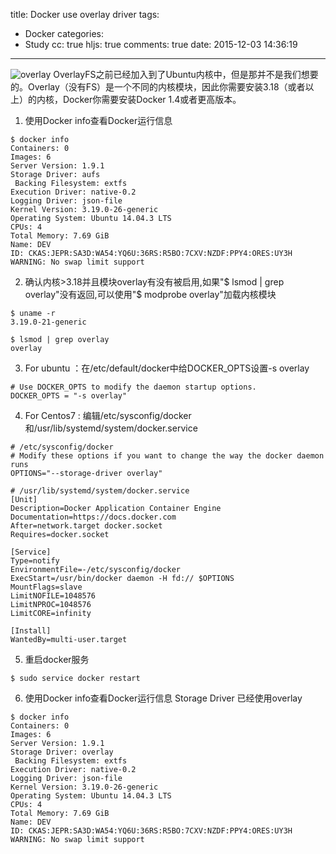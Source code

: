 title: Docker use overlay driver
tags:
  - Docker
categories:
  - Study
cc: true
hljs: true
comments: true
date: 2015-12-03 14:36:19
---
![overlay](http://docs.daocloud.io/images/c/0/3/5/1/c03512523e75f366ecf8f40442cbd8b46b227d28-3.png)
OverlayFS之前已经加入到了Ubuntu内核中，但是那并不是我们想要的。Overlay（没有FS）是一个不同的内核模块，因此你需要安装3.18（或者以上）的内核，Docker你需要安装Docker 1.4或者更高版本。
1. 使用Docker info查看Docker运行信息

```
$ docker info
Containers: 0
Images: 6
Server Version: 1.9.1
Storage Driver: aufs
 Backing Filesystem: extfs
Execution Driver: native-0.2
Logging Driver: json-file
Kernel Version: 3.19.0-26-generic
Operating System: Ubuntu 14.04.3 LTS
CPUs: 4
Total Memory: 7.69 GiB
Name: DEV
ID: CKAS:JEPR:SA3D:WA54:YQ6U:36RS:R5BO:7CXV:NZDF:PPY4:ORES:UY3H
WARNING: No swap limit support
```
2. 确认内核>3.18并且模块overlay有没有被启用,如果"$ lsmod | grep overlay"没有返回,可以使用"$ modprobe overlay"加载内核模块 
```
$ uname -r
3.19.0-21-generic

$ lsmod | grep overlay
overlay
```
3. For ubuntu ：在/etc/default/docker中给DOCKER_OPTS设置-s overlay
```
# Use DOCKER_OPTS to modify the daemon startup options.
DOCKER_OPTS = "-s overlay"
```

4. For Centos7 : 编辑/etc/sysconfig/docker和/usr/lib/systemd/system/docker.service
```
# /etc/sysconfig/docker
# Modify these options if you want to change the way the docker daemon runs
OPTIONS="--storage-driver overlay"

# /usr/lib/systemd/system/docker.service
[Unit]
Description=Docker Application Container Engine
Documentation=https://docs.docker.com
After=network.target docker.socket
Requires=docker.socket

[Service]
Type=notify
EnvironmentFile=-/etc/sysconfig/docker
ExecStart=/usr/bin/docker daemon -H fd:// $OPTIONS
MountFlags=slave
LimitNOFILE=1048576
LimitNPROC=1048576
LimitCORE=infinity

[Install]
WantedBy=multi-user.target
```

5. 重启docker服务
```
$ sudo service docker restart
```
6. 使用Docker info查看Docker运行信息 Storage Driver 已经使用overlay
```
$ docker info
Containers: 0
Images: 6
Server Version: 1.9.1
Storage Driver: overlay
 Backing Filesystem: extfs
Execution Driver: native-0.2
Logging Driver: json-file
Kernel Version: 3.19.0-26-generic
Operating System: Ubuntu 14.04.3 LTS
CPUs: 4
Total Memory: 7.69 GiB
Name: DEV
ID: CKAS:JEPR:SA3D:WA54:YQ6U:36RS:R5BO:7CXV:NZDF:PPY4:ORES:UY3H
WARNING: No swap limit support
```
